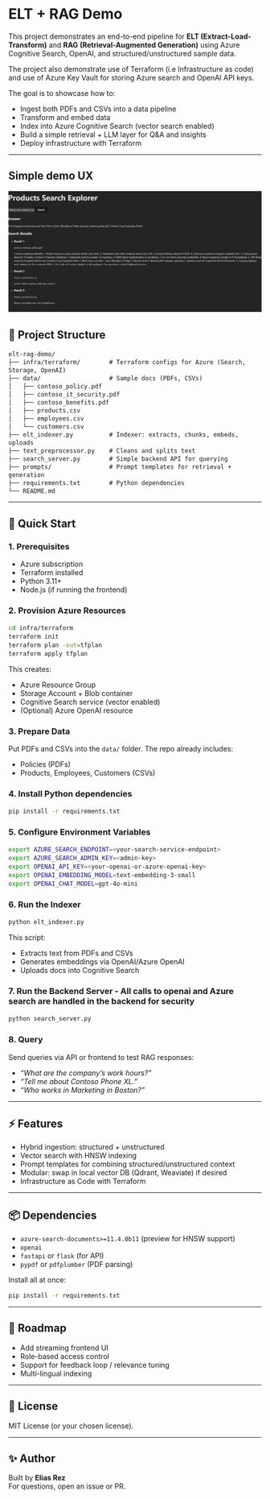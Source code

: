# ELT + RAG Demo

This project demonstrates an end-to-end pipeline for **ELT (Extract-Load-Transform)** and **RAG (Retrieval-Augmented Generation)** using Azure Cognitive Search, OpenAI, and structured/unstructured sample data.  

The project also demonstrate use of Terraform (i.e Infrastructure as code) and use of Azure Key Vault for storing Azure search 
and OpenAI API keys.

The goal is to showcase how to:
- Ingest both PDFs and CSVs into a data pipeline
- Transform and embed data
- Index into Azure Cognitive Search (vector search enabled)
- Build a simple retrieval + LLM layer for Q&A and insights
- Deploy infrastructure with Terraform


---

## Simple demo UX
![alt text][screenshot]

[screenshot]: https://github.com/eliasrez/elt-rag-demo/blob/main/frontend/my-search-app/public/screenshot1.png "UX Screenshot"

## 📁 Project Structure

```
elt-rag-demo/
├── infra/terraform/        # Terraform configs for Azure (Search, Storage, OpenAI)
├── data/                   # Sample docs (PDFs, CSVs)
│   ├── contoso_policy.pdf
│   ├── contoso_it_security.pdf
│   ├── contoso_benefits.pdf
│   ├── products.csv
│   ├── employees.csv
│   └── customers.csv
├── elt_indexer.py          # Indexer: extracts, chunks, embeds, uploads
├── text_preprocessor.py    # Cleans and splits text
├── search_server.py        # Simple backend API for querying
├── prompts/                # Prompt templates for retrieval + generation
├── requirements.txt        # Python dependencies
└── README.md
```

---

## 🚀 Quick Start

### 1. Prerequisites
- Azure subscription  
- Terraform installed  
- Python 3.11+  
- Node.js (if running the frontend)  

### 2. Provision Azure Resources

```bash
cd infra/terraform
terraform init
terraform plan -out=tfplan
terraform apply tfplan
```

This creates:
- Azure Resource Group  
- Storage Account + Blob container  
- Cognitive Search service (vector enabled)  
- (Optional) Azure OpenAI resource  

### 3. Prepare Data
Put PDFs and CSVs into the `data/` folder. The repo already includes:
- Policies (PDFs)
- Products, Employees, Customers (CSVs)

### 4. Install Python dependencies

```bash
pip install -r requirements.txt
```

### 5. Configure Environment Variables

```bash
export AZURE_SEARCH_ENDPOINT=<your-search-service-endpoint>
export AZURE_SEARCH_ADMIN_KEY=<admin-key>
export OPENAI_API_KEY=<your-openai-or-azure-openai-key>
export OPENAI_EMBEDDING_MODEL=text-embedding-3-small
export OPENAI_CHAT_MODEL=gpt-4o-mini
```

### 6. Run the Indexer

```bash
python elt_indexer.py
```

This script:
- Extracts text from PDFs and CSVs  
- Generates embeddings via OpenAI/Azure OpenAI  
- Uploads docs into Cognitive Search  

### 7. Run the Backend Server - All calls to openai and Azure search are handled in the backend for security

```bash
python search_server.py
```

### 8. Query
Send queries via API or frontend to test RAG responses:
- *“What are the company’s work hours?”*  
- *“Tell me about Contoso Phone XL.”*  
- *“Who works in Marketing in Boston?”*  

---

## ⚡ Features
- Hybrid ingestion: structured + unstructured  
- Vector search with HNSW indexing  
- Prompt templates for combining structured/unstructured context  
- Modular: swap in local vector DB (Qdrant, Weaviate) if desired  
- Infrastructure as Code with Terraform  

---

## 📦 Dependencies
- `azure-search-documents>=11.4.0b11` (preview for HNSW support)  
- `openai`  
- `fastapi` or `flask` (for API)  
- `pypdf` or `pdfplumber` (PDF parsing)  

Install all at once:
```bash
pip install -r requirements.txt
```

---

## 🔮 Roadmap
- Add streaming frontend UI  
- Role-based access control  
- Support for feedback loop / relevance tuning  
- Multi-lingual indexing  

---

## 📄 License
MIT License (or your chosen license).  

---

## ✨ Author
Built by **Elias Rez**  
For questions, open an issue or PR.
